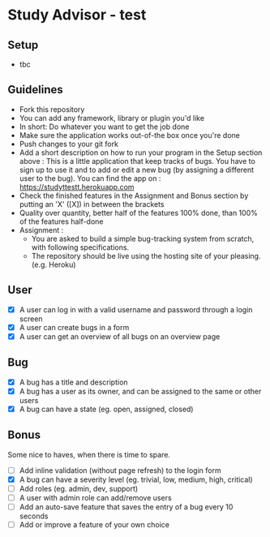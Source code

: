 # Study Advisor - test
## Setup
  - tbc
## Guidelines
  - Fork this repository
  - You can add any framework, library or plugin you'd like
  - In short: Do whatever you want to get the job done
  - Make sure the application works out-of-the box once you're done
  - Push changes to your git fork
  - Add a short description on how to run your program in the Setup section above :
  This is a little application that keep tracks of bugs. You have to sign up to use it and to add or edit a new bug (by assigning a different user to the bug). You can find the app on :
  https://studyttestt.herokuapp.com
  - Check the finished features in the Assignment and Bonus section by putting an 'X' ([X]) in between the brackets
  - Quality over quantity, better half of the features 100% done, than 100% of the features half-done
  - Assignment :
    - You are asked to build a simple bug-tracking system from scratch, with following specifications.
    - The repository should be live using the hosting site of your pleasing. (e.g. Heroku)


## User
   - [X] A user can log in with a valid username and password through a login screen
   - [X] A user can create bugs in a form
   - [X] A user can get an overview of all bugs on an overview page
## Bug
   - [X] A bug has a title and description
   - [X] A bug has a user as its owner, and can be assigned to the same or other users
   - [X] A bug can have a state (eg. open, assigned, closed)
## Bonus
  Some nice to haves, when there is time to spare.

   - [ ] Add inline validation (without page refresh) to the login form
   - [X] A bug can have a severity level (eg. trivial, low, medium, high, critical)
   - [ ] Add roles (eg. admin, dev, support)
   - [ ] A user with admin role can add/remove users
   - [ ] Add an auto-save feature that saves the entry of a bug every 10 seconds
   - [ ] Add or improve a feature of your own choice
